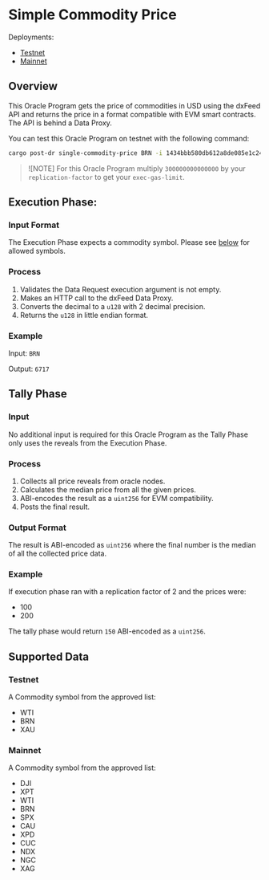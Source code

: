 # Simple Commodity Price

Deployments:
- [Testnet](https://testnet.explorer.seda.xyz/oracle-programs/1434bbb580db612a8de085e1c24d4db2984268ad9bd3c99352dc2b077f674cad)
- [Mainnet](https://explorer.seda.xyz/oracle-programs/9ebbd3ff5b31e6e1ae61c7dedb63f59e2f3f5ce2eb36ec45b84fa5a024c2081c)

## Overview

This Oracle Program gets the price of commodities in USD using the dxFeed API and returns the price in a format compatible with EVM smart contracts. The API is behind a Data Proxy.

You can test this Oracle Program on testnet with the following command:

```sh
cargo post-dr single-commodity-price BRN -i 1434bbb580db612a8de085e1c24d4db2984268ad9bd3c99352dc2b077f674cad --gas-price 4000 --exec-gas-limit 900000000000000 -r 3
```

> ![NOTE] For this Oracle Program multiply `300000000000000` by your `replication-factor` to get your `exec-gas-limit`.

## Execution Phase:

### Input Format

The Execution Phase expects a commodity symbol. Please see [below](#supported-data) for allowed symbols.

### Process

1. Validates the Data Request execution argument is not empty.
2. Makes an HTTP call to the dxFeed Data Proxy.
3. Converts the decimal to a `u128` with 2 decimal precision.
4. Returns the `u128` in little endian format.

### Example

Input: `BRN`

Output: `6717`


## Tally Phase

### Input

No additional input is required for this Oracle Program as the Tally Phase only uses the reveals from the Execution Phase.

### Process

1. Collects all price reveals from oracle nodes.
1. Calculates the median price from all the given prices.
1. ABI-encodes the result as a `uint256` for EVM compatibility.
1. Posts the final result.

### Output Format

The result is ABI-encoded as `uint256` where the final number is the median of all the collected price data.

### Example

If execution phase ran with a replication factor of 2 and the prices were:
- 100
- 200

The tally phase would return `150` ABI-encoded as a `uint256`.

## Supported Data

### Testnet

A Commodity symbol from the approved list:
- WTI
- BRN
- XAU

### Mainnet

A Commodity symbol from the approved list:
- DJI
- XPT
- WTI
- BRN
- SPX
- CAU
- XPD
- CUC
- NDX
- NGC
- XAG